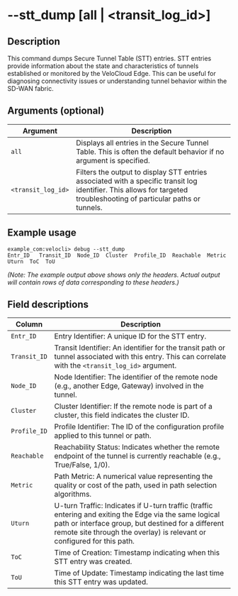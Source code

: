#	--stt_dump [all | <transit_log_id>]

##	Description
This command dumps Secure Tunnel Table (STT) entries. STT entries provide information about the state and characteristics of tunnels established or monitored by the VeloCloud Edge. This can be useful for diagnosing connectivity issues or understanding tunnel behavior within the SD-WAN fabric.

##  Arguments (optional)
| Argument | Description |
|---|---|
| `all` | Displays all entries in the Secure Tunnel Table. This is often the default behavior if no argument is specified. |
| `<transit_log_id>` | Filters the output to display STT entries associated with a specific transit log identifier. This allows for targeted troubleshooting of particular paths or tunnels. |

##  Example usage
```
example_com:velocli> debug --stt_dump
Entr_ID   Transit_ID  Node_ID  Cluster  Profile_ID  Reachable  Metric  Uturn  ToC  ToU

```
*(Note: The example output above shows only the headers. Actual output will contain rows of data corresponding to these headers.)*

##  Field descriptions
| Column | Description |
|---|---|
| `Entr_ID` | Entry Identifier: A unique ID for the STT entry. |
| `Transit_ID` | Transit Identifier: An identifier for the transit path or tunnel associated with this entry. This can correlate with the `<transit_log_id>` argument. |
| `Node_ID` | Node Identifier: The identifier of the remote node (e.g., another Edge, Gateway) involved in the tunnel. |
| `Cluster` | Cluster Identifier: If the remote node is part of a cluster, this field indicates the cluster ID. |
| `Profile_ID` | Profile Identifier: The ID of the configuration profile applied to this tunnel or path. |
| `Reachable` | Reachability Status: Indicates whether the remote endpoint of the tunnel is currently reachable (e.g., True/False, 1/0). |
| `Metric` | Path Metric: A numerical value representing the quality or cost of the path, used in path selection algorithms. |
| `Uturn` | U-turn Traffic: Indicates if U-turn traffic (traffic entering and exiting the Edge via the same logical path or interface group, but destined for a different remote site through the overlay) is relevant or configured for this path. |
| `ToC` | Time of Creation: Timestamp indicating when this STT entry was created. |
| `ToU` | Time of Update: Timestamp indicating the last time this STT entry was updated. |
